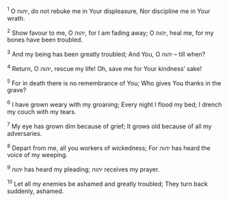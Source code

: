 <sup>1</sup> O יהוה, do not rebuke me in Your displeasure, Nor discipline me in Your wrath.

<sup>2</sup> Show favour to me, O יהוה, for I am fading away; O יהוה, heal me, for my bones have been troubled.

<sup>3</sup> And my being has been greatly troubled; And You, O יהוה – till when?

<sup>4</sup> Return, O יהוה, rescue my life! Oh, save me for Your kindness’ sake!

<sup>5</sup> For in death there is no remembrance of You; Who gives You thanks in the grave?

<sup>6</sup> I have grown weary with my groaning; Every night I flood my bed; I drench my couch with my tears.

<sup>7</sup> My eye has grown dim because of grief; It grows old because of all my adversaries.

<sup>8</sup> Depart from me, all you workers of wickedness; For יהוה has heard the voice of my weeping.

<sup>9</sup> יהוה has heard my pleading; יהוה receives my prayer.

<sup>10</sup> Let all my enemies be ashamed and greatly troubled; They turn back suddenly, ashamed.

